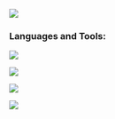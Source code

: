 
![](https://github.com/halfrost/halfrost/blob/master/icons/header_.png)



<h3 align="left">Languages and Tools:</h3>

<p align="left">
  <a href="https://skillicons.dev">
    <img src="https://skillicons.dev/icons?i=haskell,py,cpp,notion" />
  </a>
</p>

<p align="left">
  <a href="https://skillicons.dev">
    <img src="https://skillicons.dev/icons?i=excel,tableu,powerbi" />
  </a>
</p>

<p align="left">
  <a href="https://skillicons.dev">
    <img src="https://skillicons.dev/icons?i=sql" />
  </a>
</p>


<p align="left">
  <a href="https://skillicons.dev">
    <img src="https://skillicons.dev/icons?i=git,github,vscode" />
  </a>
</p>






